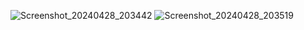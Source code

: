 ![Screenshot_20240428_203442](https://github.com/user-attachments/assets/b42ce674-41c2-43c6-ac6b-1b1b1faad414)
![Screenshot_20240428_203519](https://github.com/user-attachments/assets/25b1d4e1-51a8-47f0-a138-da59ec4bfa80)
